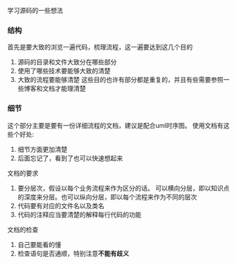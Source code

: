 学习源码的一些想法
### 结构
首先是要大致的浏览一遍代码，梳理流程，这一遍要达到这几个目的
1. 源码的目录和文件大致分在哪些部分
2. 使用了哪些技术要能够大致的清楚
3. 大致的流程要能够清楚
这些目的也许有部分都是重复的，并且有些需要参照一些博客和文档才能理清楚

### 细节
这个部分主要是要有一份详细流程的文档，建议是配合uml时序图。
使用文档有这些个好处:
1. 细节方面更加清楚
2. 后面忘记了，看到了也可以快速想起来

文档的要求
1. 要分层次，假设以每个业务流程来作为区分的话。
可以横向分层，即以知识点的深度来分层。也可以纵向分层，即以每个流程来作为不同的层次
2. 代码要有对应的文件名以及类名
3. 代码的注释应当要清楚的解释每行代码的功能

文档的检查
1. 自己要能看的懂
2. 检查语句是否通顺，特别注意**不能有歧义**

